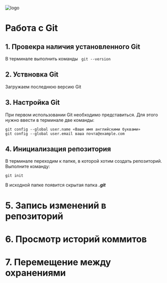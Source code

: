 ![logo](logo.jpeg)
# Работа с Git
## 1. Провекра наличия установленного Git 
В терминале выполнить команды  ` git --version` 

## 2. Уствновка Git 
Загружаем последнюю версию Git

## 3. Настройка Git 
При первом использовании Git необходимо представиться. Для этого нужно ввести в терминале две команды:
```
git config --global user.name «Ваше имя английскими буквами»
git config --global user.email ваша почта@example.com
```

## 4. Инициализация репозитория
В терминале переходим к папке, в которой хотим создать репозиторий. Выполните команду:
```
git init
```
В исходной папке появится скрытая папка ***.git***

# 5. Запись изменений в репозиторий

# 6. Просмотр историй коммитов

# 7. Перемещение между охранениями
